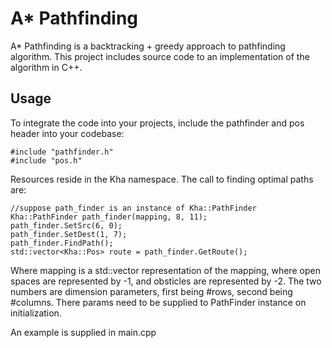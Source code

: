 A* Pathfinding
===============
A* Pathfinding is a backtracking + greedy approach to pathfinding algorithm. This project includes source code to an implementation of the algorithm in C++.

## Usage
To integrate the code into your projects, include the pathfinder and pos header into your codebase:
~~~
#include "pathfinder.h"
#include "pos.h"
~~~
Resources reside in the Kha namespace. The call to finding optimal paths are:
~~~
//suppose path_finder is an instance of Kha::PathFinder
Kha::PathFinder path_finder(mapping, 8, 11);
path_finder.SetSrc(6, 0);
path_finder.SetDest(1, 7);
path_finder.FindPath();
std::vector<Kha::Pos> route = path_finder.GetRoute();
~~~
Where mapping is a std::vector<float> representation of the mapping, where open spaces are represented by -1, and obsticles are represented by -2. The two numbers are dimension parameters, first being #rows, second being #columns. There params need to be supplied to PathFinder instance on initialization.

An example is supplied in main.cpp

